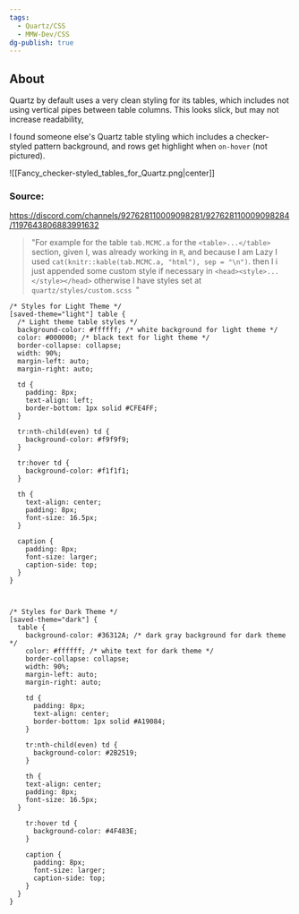 ```yaml
---
tags:
  - Quartz/CSS
  - MMW-Dev/CSS
dg-publish: true
---
```

## About

Quartz by default uses a very clean styling for its tables, which includes not using vertical pipes between table columns. This looks slick, but may not increase readability,

I found someone else's Quartz table styling which includes a checker-styled pattern background, and rows get highlight when `on-hover` (not pictured).

![[Fancy_checker-styled_tables_for_Quartz.png|center]]

### Source: 

https://discord.com/channels/927628110009098281/927628110009098284/1197643806883991632

> "For example for the table `tab.MCMC.a` for the `<table>...</table>` section, given I, was already working in `R`, and because I am Lazy I used `cat(knitr::kable(tab.MCMC.a, "html"), sep = "\n")`. then I i just appended some custom style if necessary in `<head><style>...</style></head>` otherwise I have styles set at `quartz/styles/custom.scss `"

```
/* Styles for Light Theme */
[saved-theme="light"] table {
  /* Light theme table styles */
  background-color: #ffffff; /* white background for light theme */
  color: #000000; /* black text for light theme */
  border-collapse: collapse;
  width: 90%;
  margin-left: auto; 
  margin-right: auto; 
  
  td {
    padding: 8px;
    text-align: left;
    border-bottom: 1px solid #CFE4FF;
  }
  
  tr:nth-child(even) td {
    background-color: #f9f9f9;
  }
  
  tr:hover td {
    background-color: #f1f1f1;
  }
  
  th {
    text-align: center; 
    padding: 8px; 
    font-size: 16.5px;
  }

  caption {
    padding: 8px;
    font-size: larger;
    caption-side: top;
  }
}



/* Styles for Dark Theme */
[saved-theme="dark"] {
  table {
    background-color: #36312A; /* dark gray background for dark theme */
    color: #ffffff; /* white text for dark theme */
    border-collapse: collapse;
    width: 90%;
    margin-left: auto;
    margin-right: auto;

    td {
      padding: 8px;
      text-align: center;
      border-bottom: 1px solid #A19084;
    }

    tr:nth-child(even) td {
      background-color: #2B2519;
    }

    th {
    text-align: center; 
    padding: 8px; 
    font-size: 16.5px;
  }

    tr:hover td {
      background-color: #4F483E;
    }

    caption {
      padding: 8px;
      font-size: larger;
      caption-side: top;
    }
  }
}
```